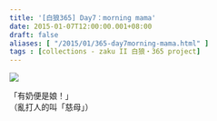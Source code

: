 ```yaml
---
title: '[白狼365] Day7：morning mama'
date: 2015-01-07T12:00:00.001+08:00
draft: false
aliases: [ "/2015/01/365-day7morning-mama.html" ]
tags : [collections - zaku II 白狼・365 project]
---
```


[![](https://farm8.staticflickr.com/7508/15968292510_40f82e5631_z.jpg)](https://farm8.staticflickr.com/7508/15968292510_40f82e5631_z.jpg)

「有奶便是娘！」  
（亂打人的叫「慈母」）